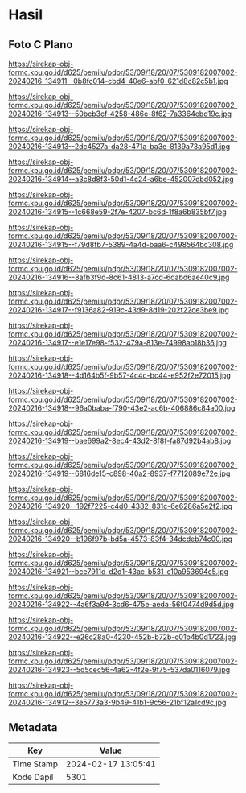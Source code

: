 # Hasil

## Foto C Plano

https://sirekap-obj-formc.kpu.go.id/d625/pemilu/pdpr/53/09/18/20/07/5309182007002-20240216-134911--0b8fc014-cbd4-40e6-abf0-621d8c82c5b1.jpg

https://sirekap-obj-formc.kpu.go.id/d625/pemilu/pdpr/53/09/18/20/07/5309182007002-20240216-134913--50bcb3cf-4258-486e-8f62-7a3364ebd19c.jpg

https://sirekap-obj-formc.kpu.go.id/d625/pemilu/pdpr/53/09/18/20/07/5309182007002-20240216-134913--2dc4527a-da28-471a-ba3e-8139a73a95d1.jpg

https://sirekap-obj-formc.kpu.go.id/d625/pemilu/pdpr/53/09/18/20/07/5309182007002-20240216-134914--a3c8d8f3-50d1-4c24-a6be-452007dbd052.jpg

https://sirekap-obj-formc.kpu.go.id/d625/pemilu/pdpr/53/09/18/20/07/5309182007002-20240216-134915--1c668e59-2f7e-4207-bc6d-1f8a6b835bf7.jpg

https://sirekap-obj-formc.kpu.go.id/d625/pemilu/pdpr/53/09/18/20/07/5309182007002-20240216-134915--f79d8fb7-5389-4a4d-baa6-c498564bc308.jpg

https://sirekap-obj-formc.kpu.go.id/d625/pemilu/pdpr/53/09/18/20/07/5309182007002-20240216-134916--8afb3f9d-8c61-4813-a7cd-6dabd6ae40c9.jpg

https://sirekap-obj-formc.kpu.go.id/d625/pemilu/pdpr/53/09/18/20/07/5309182007002-20240216-134917--f9136a82-919c-43d9-8d19-202f22ce3be9.jpg

https://sirekap-obj-formc.kpu.go.id/d625/pemilu/pdpr/53/09/18/20/07/5309182007002-20240216-134917--e1e17e98-f532-479a-813e-74998ab18b36.jpg

https://sirekap-obj-formc.kpu.go.id/d625/pemilu/pdpr/53/09/18/20/07/5309182007002-20240216-134918--4d164b5f-9b57-4c4c-bc44-e952f2e72015.jpg

https://sirekap-obj-formc.kpu.go.id/d625/pemilu/pdpr/53/09/18/20/07/5309182007002-20240216-134918--96a0baba-f790-43e2-ac6b-406886c84a00.jpg

https://sirekap-obj-formc.kpu.go.id/d625/pemilu/pdpr/53/09/18/20/07/5309182007002-20240216-134919--bae699a2-8ec4-43d2-8f8f-fa87d92b4ab8.jpg

https://sirekap-obj-formc.kpu.go.id/d625/pemilu/pdpr/53/09/18/20/07/5309182007002-20240216-134919--6816de15-c898-40a2-8937-f7712089e72e.jpg

https://sirekap-obj-formc.kpu.go.id/d625/pemilu/pdpr/53/09/18/20/07/5309182007002-20240216-134920--192f7225-c4d0-4382-831c-6e6286a5e2f2.jpg

https://sirekap-obj-formc.kpu.go.id/d625/pemilu/pdpr/53/09/18/20/07/5309182007002-20240216-134920--b196f97b-bd5a-4573-83f4-34dcdeb74c00.jpg

https://sirekap-obj-formc.kpu.go.id/d625/pemilu/pdpr/53/09/18/20/07/5309182007002-20240216-134921--bce7911d-d2d1-43ac-b531-c10a953694c5.jpg

https://sirekap-obj-formc.kpu.go.id/d625/pemilu/pdpr/53/09/18/20/07/5309182007002-20240216-134922--4a6f3a94-3cd6-475e-aeda-56f0474d9d5d.jpg

https://sirekap-obj-formc.kpu.go.id/d625/pemilu/pdpr/53/09/18/20/07/5309182007002-20240216-134922--e26c28a0-4230-452b-b72b-c01b4b0d1723.jpg

https://sirekap-obj-formc.kpu.go.id/d625/pemilu/pdpr/53/09/18/20/07/5309182007002-20240216-134923--5d5cec56-4a62-4f2e-9f75-537da0116079.jpg

https://sirekap-obj-formc.kpu.go.id/d625/pemilu/pdpr/53/09/18/20/07/5309182007002-20240216-134912--3e5773a3-9b49-41b1-9c56-21bf12a1cd9c.jpg


## Metadata

| Key        | Value               |
| ---------- | ------------------- |
| Time Stamp | 2024-02-17 13:05:41 |
| Kode Dapil | 5301                |



